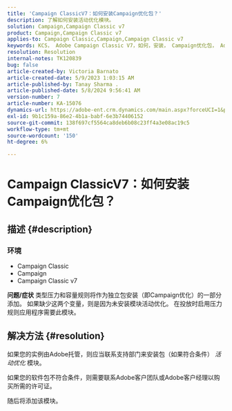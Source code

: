 ```yaml
---
title: 'Campaign ClassicV7：如何安装Campaign优化包？'
description: 了解如何安装活动优化模块。
solution: Campaign,Campaign Classic v7
product: Campaign,Campaign Classic v7
applies-to: Campaign Classic,Campaign,Campaign Classic v7
keywords: KCS， Adobe Campaign Classic V7，如何，安装， Campaign优化包， Adobe Campaign， Adobe Campaign Classic
resolution: Resolution
internal-notes: TK120839
bug: false
article-created-by: Victoria Barnato
article-created-date: 5/9/2023 1:03:15 AM
article-published-by: Tanay Sharma .
article-published-date: 5/8/2024 9:56:41 AM
version-number: 7
article-number: KA-15076
dynamics-url: https://adobe-ent.crm.dynamics.com/main.aspx?forceUCI=1&pagetype=entityrecord&etn=knowledgearticle&id=6b57af43-05ee-ed11-8849-6045bd0065b6
exl-id: 9b1c159a-86e2-4b1a-babf-6e3b74406152
source-git-commit: 138f697cf5564ca8deb6b08c23ff4a3e08ac19c5
workflow-type: tm+mt
source-wordcount: '150'
ht-degree: 6%

---
```


# Campaign ClassicV7：如何安装Campaign优化包？

## 描述 {#description}


### <b>环境</b>

- Campaign Classic
- Campaign
- Campaign Classic v7


<b>问题/症状</b>
类型压力和容量规则将作为独立包安装（即Campaign优化）的一部分添加。 如果缺少这两个变量，则是因为未安装模块活动优化。
在投放时启用压力规则应用程序需要此模块。




## 解决方法 {#resolution}


如果您的实例由Adobe托管，则应当联系支持部门来安装包（如果符合条件） *活动优化* 模块。

如果您的软件包不符合条件，则需要联系Adobe客户团队或Adobe客户经理以购买所需的许可证。

随后将添加该模块。

